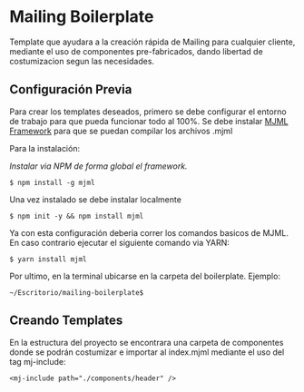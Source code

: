 # Mailing Boilerplate

Template que ayudara a la creación rápida de Mailing para cualquier cliente, mediante el uso de componentes pre-fabricados, dando libertad de costumizacion segun las necesidades.

## Configuración Previa

Para crear los templates deseados, primero se debe configurar el entorno de trabajo para que pueda funcionar todo al 100%. Se debe instalar [MJML Framework](https://mjml.io/) para que se puedan compilar los archivos .mjml 

Para la instalación:

*Instalar via NPM de forma global el framework.* 

    $ npm install -g mjml

Una vez instalado se debe instalar localmente

    $ npm init -y && npm install mjml
Ya con esta configuración deberia correr los comandos basicos de MJML. En caso contrario ejecutar el siguiente comando via YARN:

    $ yarn install mjml
Por ultimo, en la terminal ubicarse en la carpeta del boilerplate. Ejemplo:

    ~/Escritorio/mailing-boilerplate$

## Creando Templates

En la estructura del proyecto se encontrara una carpeta de componentes donde se podrán costumizar e importar al index.mjml mediante el uso del tag mj-include:

    <mj-include path="./components/header" />
